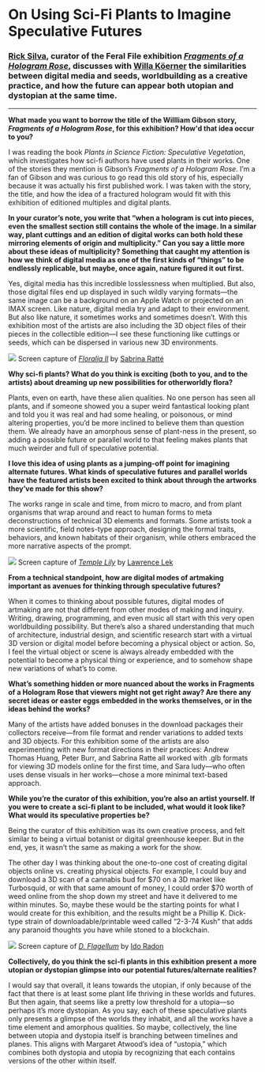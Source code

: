 # On Using Sci-Fi Plants to Imagine Speculative Futures

### [Rick Silva](https://ricksilva.net), curator of the Feral File exhibition [*Fragments of a Hologram Rose*](https://feralfile.com/exhibitions/fragments-of-a-hologram-rose-liz), discusses with [Willa Köerner](https://willakoerner.com) the similarities between digital media and seeds, worldbuilding as a creative practice, and how the future can appear both utopian and dystopian at the same time.

---

**What made you want to borrow the title of the Willliam Gibson story, *Fragments of a Hologram Rose*, for this exhibition? How'd that idea occur to you?**

I was reading the book *Plants in Science Fiction: Speculative Vegetation*, which investigates how sci-fi authors have used plants in their works. One of the stories they mention is Gibson’s *Fragments of a Hologram Rose*. I’m a fan of Gibson and was curious to go read this old story of his, especially because it was actually his first published work. I was taken with the story, the title, and how the idea of a fractured hologram would fit with this exhibition of editioned multiples and digital plants.

**In your curator’s note, you write that “when a hologram is cut into pieces, even the smallest section still contains the whole of the image. In a similar way, plant cuttings and an edition of digital works can both hold these mirroring elements of origin and multiplicity.” Can you say a little more about these ideas of multiplicity? Something that caught my attention is how we think of digital media as one of the first kinds of “things” to be endlessly replicable, but maybe, once again, nature figured it out first.**

Yes, digital media has this incredible losslessness when multiplied. But also, those digital files end up displayed in such wildly varying formats—the same image can be a background on an Apple Watch or projected on an IMAX screen. Like nature, digital media try and adapt to their environment. But also like nature, it sometimes works and sometimes doesn’t. With this exhibition most of the artists are also including the 3D object files of their pieces in the collectible edition—I see these functioning like cuttings or seeds, which can be dispersed in various new 3D environments.

![](https://i.imgur.com/PLSVJFW.jpg)
Screen capture of *[Floralia II](https://feralfile.com/artworks/floralia-ii-yrn?fromExhibition=fragments-of-a-hologram-rose-liz)* by [Sabrina Ratté](https://sabrinaratte.com)

**Why sci-fi plants? What do you think is exciting (both to you, and to the artists) about dreaming up new possibilities for otherworldly flora?**

Plants, even on earth, have these alien qualities. No one person has seen all plants, and if someone showed you a super weird fantastical looking plant and told you it was real and had some healing, or poisonous, or mind altering properties, you’d be more inclined to believe them than question them. We already have an amorphous sense of plant-ness in the present, so adding a possible future or parallel world to that feeling makes plants that much weirder and full of speculative potential.

**I love this idea of using plants as a jumping-off point for imagining alternate futures. What kinds of speculative futures and parallel worlds have the featured artists been excited to think about through the artworks they’ve made for this show?**

The works range in scale and time, from micro to macro, and from plant organisms that wrap around and react to human forms to meta deconstructions of technical 3D elements and formats. Some artists took a more scientific, field notes-type approach, designing the formal traits, behaviors, and known habitats of their organism, while others embraced the more narrative aspects of the prompt.

![](https://i.imgur.com/JlXafyg.jpg)
Screen capture of *[Temple Lily](https://feralfile.com/artworks/temple-lily-26s?fromExhibition=fragments-of-a-hologram-rose-liz)* by [Lawrence Lek](https://lawrencelek.com)

**From a technical standpoint, how are digital modes of artmaking important as avenues for thinking through speculative futures?**

When it comes to thinking about possible futures, digital modes of artmaking are not that different from other modes of making and inquiry. Writing, drawing, programming, and even music all start with this very open worldbuilding possibility. But there’s also a shared understanding that much of architecture, industrial design, and scientific research start with a virtual 3D version or digital model before becoming a physical object or action. So, I feel the virtual object or scene is always already embedded with the potential to become a physical thing or experience, and to somehow shape new variations of what’s to come.

**What’s something hidden or more nuanced about the works in Fragments of a Hologram Rose that viewers might not get right away? Are there any secret ideas or easter eggs embedded in the works themselves, or in the ideas behind the works?**

Many of the artists have added bonuses in the download packages their collectors receive—from file format and render variations to added texts and 3D objects. For this exhibition some of the artists are also experimenting with new format directions in their practices: Andrew Thomas Huang, Peter Burr, and Sabrina Ratte all worked with .glb formats for viewing 3D models online for the first time, and Sara ludy—who often uses dense visuals in her works—chose a more minimal text-based approach.

**While you’re the curator of this exhibition, you’re also an artist yourself. If you were to create a sci-fi plant to be included, what would it look like? What would its speculative properties be?**

Being the curator of this exhibition was its own creative process, and felt similar to being a virtual botanist or digital greenhouse keeper. But in the end, yes, it wasn’t the same as making a work for the show.

The other day I was thinking about the one-to-one cost of creating digital objects online vs. creating physical objects. For example, I could buy and download a 3D scan of a cannabis bud for $70 on a 3D market like Turbosquid, or with that same amount of money, I could order $70 worth of weed online from the shop down my street and have it delivered to me within minutes. So, maybe these would be the starting points for what I would create for this exhibition, and the results might be a Phillip K. Dick-type strain of downloadable/printable weed called “2-3-74 Kush” that adds any paranoid thoughts you have while stoned to a blockchain.

![](https://i.imgur.com/SnEli5y.jpg)
Screen capture of *[D. Flagellum](https://feralfile.com/artworks/d-flagellum-5yq?fromExhibition=fragments-of-a-hologram-rose-liz)* by [Ido Radon](https://idoradon.com)

**Collectively, do you think the sci-fi plants in this exhibition present a more utopian or dystopian glimpse into our potential futures/alternate realities?**

I would say that overall, it leans towards the utopian, if only because of the fact that there is at least some plant life thriving in these worlds and futures. But then again, that seems like a pretty low threshold for a utopia—so perhaps it’s more dystopian. As you say, each of these speculative plants only presents a glimpse of the worlds they inhabit, and all the works have a time element and amorphous qualities. So maybe, collectively, the line between utopia and dystopia itself is branching between timelines and planes. This aligns with Margaret Atwood’s idea of “ustopia,” which combines both dystopia and utopia by recognizing that each contains versions of the other within itself.








